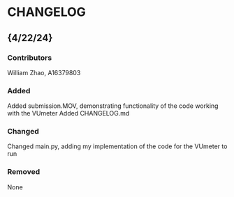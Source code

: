 # CHANGELOG

## {4/22/24}
### Contributors
William Zhao, A16379803

### Added
Added submission.MOV, demonstrating functionality of the code working with the VUmeter
Added CHANGELOG.md 

### Changed
Changed main.py, adding my implementation of the code for the VUmeter to run

### Removed
None